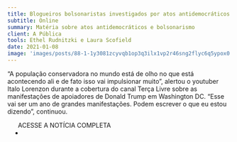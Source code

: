 ```yaml
---
title: Blogueiros bolsonaristas investigados por atos antidemocráticos apoiam invasão do Capitólio
subtitle: Online
summary: Matéria sobre atos antidemocráticos e bolsonarismo
client: A Pública
tools: Ethel Rudnitzki e Laura Scofield
date: 2021-01-08
image: 'images/posts/88-1-1y3081zcyvqb1op3q3ilx1vp2r46sng2flyc6q5ypox0.png'
---
```


“A população conservadora no mundo está de olho no que está acontecendo ali e de fato isso vai impulsionar muito”, alertou o youtuber Italo Lorenzon durante a cobertura do canal Terça Livre sobre as manifestações de apoiadores de Donald Trump em Washington DC. “Esse vai ser um ano de grandes manifestações. Podem escrever o que eu estou dizendo”, continuou.

<div class="post__share"><ul class="share__list list-reset">ACESSE A NOTÍCIA COMPLETA<li class="share__item" style="margin-left: 10px"><a class="share__link share__facebook" style="background: #fa5657" href="https://apublica.org/2021/01/nas-redes-influenciadores-bolsonaristas-investigados-por-atos-antidemocraticos-apoiam-invasao-do-capitolio-nos-eua/ 
onclick=window.open(this.href, 'pop-up', 'left=20,top=20,width=500,height=500,toolbar=1,resizable=0'); return false;" title="Link" rel="nofollow"><i class="fa-solid fa-link"></i></a></li></ul></div>
<!-- <div class="gallery-box"><div class="gallery"><img src="/clipping/images/example-1.jpg" loading="lazy" alt="Project"><img src="/clipping/images/example-2.jpg" loading="lazy" alt="Project"></div><em>Gallery / <a href="https://www.freepik.com/" target="_blank">Freepic</a></em></div> -->